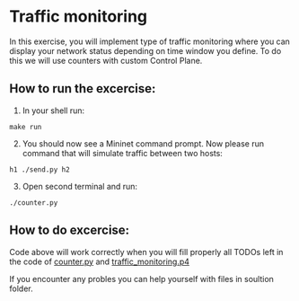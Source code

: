 # Traffic monitoring
In this exercise, you will implement type of traffic monitoring where you can display your network status depending on time window you define.
To do this we will use counters with custom Control Plane.


## How to run the excercise:

1. In your shell run:
```
make run
```
2. You should now see a Mininet command prompt. Now please run command that will simulate traffic between two hosts:
```
h1 ./send.py h2
```
3. Open second terminal and run:
```
./counter.py
```

## How to do excercise:

Code above will work correctly when you will fill properly all TODOs left in the code of [counter.py](./counter.py) and [traffic_monitoring.p4](./traffic_monitoring.p4) 

If you encounter any probles you can help yourself with files in soultion folder.
